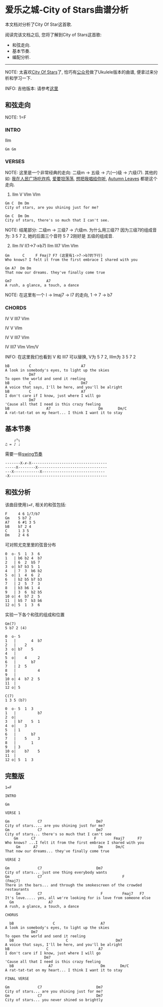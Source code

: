 爱乐之城-City of Stars曲谱分析
=============================

本文档对分析了City Of Star这首歌.

阅读完该文档之后, 您将了解到City of Stars这首歌:

* 和弦走向.
* 基本节奏.
* 编配分析.

--------------------------------------------------------------------------------

NOTE: 太喜欢[City Of Stars](http://music.163.com/#/song?id=441612583)了, 恰巧有[公众号](https://mp.weixin.qq.com/s/_95k6dTlZUYSdB_9qbrhbQ)做了Ukulele版本的曲谱, 便拿过来分析和学习一下.

INFO: 吉他版本: 请参考[这里](http://playsongnotes.com/songs/la-la-land-city-of-stars/)

和弦走向
-------
NOTE: 1=F

### INTRO
Ⅱm

```
Gm Gm
```

### VERSES

NOTE: 这里是一个非常经典的走向: 二级m -> 五级 -> 六(一)级 -> 六级(7).
其他的如: [我在人民广场吃炸鸡](http://www.xiami.com/song/1770242451?spm=a1z1s.6843761.226669510.8.SVYFHh&from=search_popup_song), [爱要坦荡荡](http://www.xiami.com/song/jb6Hb33bf?spm=a1z1s.3521865.23309997.1.Jf1Use), [想把我唱给你听](http://www.xiami.com/song/381755?spm=a1z1s.3061781.226669510.8.VyaUbm&from=search_popup_song), [Autumn Leaves](http://www.xiami.com/song/mQ6H0C94106?spm=a1z1s.6659509.0.0.mwdNRu) 都是这个走向.

1. Ⅱm Ⅴ Ⅵm Ⅵm

```
Gm C  Dm Dm
City of stars, are you shining just for me?

Gm C  Dm Dm
City of stars, there's so much that I can't see.
```

NOTE: 结尾部分: 二级m -> 三级7 -> 六级m. 为什么用三级7? 因为三级7的组成音为: 3 5 7 2, 她的后面三个音符 5 7 2刚好是 五级的组成音.

2. Ⅱm Ⅳ I(1->7->b7) Ⅱm Ⅲ7 Ⅵm Ⅵm

```
Gm      C     F Fmaj7 F7 (这里有1->7->b7的下行)
Who knows? I felt it from the first embrace I shared with you

Gm A7  Dm Dm
That now our dreams. they've finally come true
```

```
Gm7                A7
A rush, a glance, a touch, a dance
```

NOTE: 在这里有一个 Ⅰ ->  Ⅰmaj7 ->  Ⅰ7 的走向, 1 -> 7 -> b7

### CHORDS
Ⅳ Ⅴ Ⅲ7  Ⅵm

Ⅳ Ⅴ Ⅵm

Ⅳ Ⅴ Ⅲ7  Ⅵm

Ⅳ Ⅲ7 Ⅵm Ⅵm/Ⅴ

INFO: 在这里我们也看到 Ⅴ 和 Ⅲ7 可以替换, Ⅴ为 5 7 2, Ⅲm为 3 5 7 2

```
bB         C                       A7
A look in somebody's eyes, to light up the skies
           Dm7
To open the world and send it reeling
bB         C                       Dm7
A voice that says, I'll be here, and you'll be alright
bB         C                       A7
I don't care if I know, just where I will go
           Dm7
'Cause all that I need is this crazy feeling
bB                 A7                      Dm       Dm/C
A rat-tat-tat on my heart... I think I want it to stay

```

基本节奏
-------
```
    ┌³┐
♫ = ♪ ♩
```

需要一些[swing节奏](https://www.studybass.com/lessons/rhythm/shuffle-and-swing-rhythms/)

```
-------X-✗-X-----------------------------------
-----X--------X--------------------------------
---X------------X-----------------------------
-X---------------------------------------------
```

和弦分析
--------
该曲目使用`1=F`, 相关的和弦包括:

```
F     4 6 1/7/b7
Gm    5 b7 2
A7    6 #1 3 5
bB    b7 2 4
C     1 3 5
Dm    2 4 6
```

可对照尤克里里的弦音分布

```
0  o- 5  1  3  6
1   | b6 b2 4  b7
2   | 6  2  b5 7
3  o| b7 b3 5  1
4   | 7  3  b6 b2
5  o| 1  4  6  2
6   | b2 b5 b7 b3
7   | 2  5  7  3
8   | b3 b6 1  4
9   | 3  6  b2 b5
10 o| 4  b7 2  5
11  | b5 7  b3 b6
12 o| 5  1  3  6
```

实验一下各个和弦的组成和位置

```
Gm(7)
5 b7 2 (4)

0  o- 5
1   |       4  b7
2   |    2
3  o| b7    5
4   |
5  o|    4     2
6   |       b7
7   | 2  5
8   |          4
9   |
10 o| 4  b7 2  5
11  |
12 o| 5
```

```
C(7)
1 3 5 (b7)

0  o- 5  1  3
1   |          b7
2  o|
3   | b7    5  1
4  o|    3
5   | 1
6   |       b7
7   |    5     3
8   |       1
9   | 3
10 o|    b7    5
11  |
12 o| 5  1  3
```

完整版
------

```
1=F

INTRO

Gm

VERSE 1

Gm             C7                         Dm7
City of stars.... are you shining just for me?
Gm             C7                         Dm7
City of stars... there's so much that I can't see
    Gm      C7                           F        Fmaj7      F7
Who knows? ...I felt it from the first embrace I shared with you
     Gm      A7                            Dm      Dm/C
That now our dreams... they've finally come true

VERSE 2

Gm             C7                         Dm7
City of stars... just one thing everybody wants
Gm             C7                                     F           (Fmaj7)
There in the bars... and through the smokescreen of the crowded restaurants
     Gm        C7                           F         Fmaj7   F7
It's love..... yes, all we're looking for is love from someone else
  Gm                A7
A rush, a glance, a touch, a dance

CHORUS

  bB                  C                     A7
A look in somebody's eyes, to light up the skies
            Dm7
To open the world and send it reeling
  bB                        C                      Dm7
A voice that says, I'll be here, and you'll be alright
bB                 C                       A7
I don't care if I know, just where I will go
                  Dm7
'Cause all that I need is this crazy feeling
  bB                A7                      Dm       Dm/C
A rat-tat-tat on my heart... I think I want it to stay

FINAL VERSE

Gm             C7                         Dm7
City of stars... are you shining just for me?
Gm             C7                         Dm7
City of stars... you never shined so brightly
```
